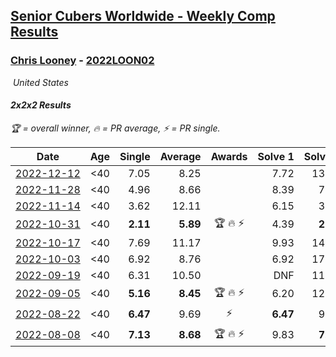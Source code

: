 <style>table {white-space: nowrap;}</style>
<link rel="stylesheet" type="text/css" href="/scw-comp/css/flags.css" />

## [Senior Cubers Worldwide - Weekly Comp Results](/scw-comp/results/)
### [Chris Looney](README.md) - [2022LOON02](https://www.worldcubeassociation.org/persons/2022LOON02?event=222)

<i class="flag flag-US" />&nbsp;United States

#### 2x2x2 Results

<span style="white-space: nowrap;">🏆 = overall winner</span>, <span style="white-space: nowrap;">🔥 = PR average</span>, <span style="white-space: nowrap;">⚡ = PR single</span>.

| Date | Age | Single | Average | Awards | Solve 1 | Solve 2 | Solve 3 | Solve 4 | Solve 5 | Video |
| :--: | :--: | --: | --: | :--: | --: | --: | --: | --: | --: | :-- |
| [2022-12-12](../../results/2022-12-12/222.md) | <40 | 7.05 | 8.25 |  | 7.72 | 13.97 | 7.05 | 8.97 | 8.07 | [Desktop](https://www.facebook.com/chris.looney/videos/722423635907522) / [Mobile](https://m.facebook.com/chris.looney/videos/722423635907522) |
| [2022-11-28](../../results/2022-11-28/222.md) | <40 | 4.96 | 8.66 |  | 8.39 | 7.32 | 10.28 | 10.79 | 4.96 | [Desktop](https://www.facebook.com/chris.looney/videos/4180387418854083) / [Mobile](https://m.facebook.com/chris.looney/videos/4180387418854083) |
| [2022-11-14](../../results/2022-11-14/222.md) | <40 | 3.62 | 12.11 |  | 6.15 | 3.62 | DNF | 14.83 | 15.35 | [Desktop](https://www.facebook.com/chris.looney/videos/2433975616753152) / [Mobile](https://m.facebook.com/chris.looney/videos/2433975616753152) |
| [2022-10-31](../../results/2022-10-31/222.md) | <40 | **2.11** | **5.89** | 🏆 🔥 ⚡ | 4.39 | **2.11** | 7.35 | 7.21 | 6.08 | [Desktop](https://www.facebook.com/chris.looney/videos/827996355068679) / [Mobile](https://m.facebook.com/chris.looney/videos/827996355068679) |
| [2022-10-17](../../results/2022-10-17/222.md) | <40 | 7.69 | 11.17 |  | 9.93 | 14.88 | 14.35 | 7.69 | 9.24 | [Desktop](https://www.facebook.com/chris.looney/videos/660574132256454) / [Mobile](https://m.facebook.com/chris.looney/videos/660574132256454) |
| [2022-10-03](../../results/2022-10-03/222.md) | <40 | 6.92 | 8.76 |  | 6.92 | 17.08 | 9.77 | 7.81 | 8.69 | [Desktop](https://www.facebook.com/chris.looney/videos/638959687807991) / [Mobile](https://m.facebook.com/chris.looney/videos/638959687807991) |
| [2022-09-19](../../results/2022-09-19/222.md) | <40 | 6.31 | 10.50 |  | DNF | 11.87 | 10.51 | 6.31 | 9.11 | [Desktop](https://www.facebook.com/chris.looney/videos/5801497843203884) / [Mobile](https://m.facebook.com/chris.looney/videos/5801497843203884) |
| [2022-09-05](../../results/2022-09-05/222.md) | <40 | **5.16** | **8.45** | 🏆 🔥 ⚡ | 6.20 | 12.47 | **5.16** | 9.42 | 9.74 | [Desktop](https://www.facebook.com/chris.looney/videos/625925169092150) / [Mobile](https://m.facebook.com/chris.looney/videos/625925169092150) |
| [2022-08-22](../../results/2022-08-22/222.md) | <40 | **6.47** | 9.69 | ⚡ | **6.47** | 9.88 | 11.44 | DNF | 7.75 | [Desktop](https://www.facebook.com/chris.looney/videos/1471557906690455) / [Mobile](https://m.facebook.com/chris.looney/videos/1471557906690455) |
| [2022-08-08](../../results/2022-08-08/222.md) | <40 | **7.13** | **8.68** | 🏆 🔥 ⚡ | 9.83 | **7.13** | 19.03 | 8.43 | 7.79 | [Desktop](https://www.facebook.com/chris.looney/videos/1138003957151091) / [Mobile](https://m.facebook.com/chris.looney/videos/1138003957151091) |


<!-- Global site tag (gtag.js) - Google Analytics -->
<script async src="https://www.googletagmanager.com/gtag/js?id=UA-86348435-3"></script>
<script>window.dataLayer = window.dataLayer || []; function gtag() {dataLayer.push(arguments);} gtag('js', new Date()); gtag('config', 'UA-86348435-3');</script>
